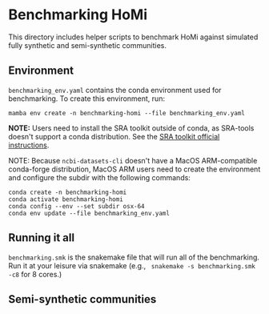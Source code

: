 # Benchmarking HoMi

This directory includes helper scripts to benchmark HoMi against simulated fully synthetic and semi-synthetic communities.

## Environment
`benchmarking_env.yaml` contains the conda environment used for benchmarking. To create this environment, run:
```
mamba env create -n benchmarking-homi --file benchmarking_env.yaml
```

**NOTE:** Users need to install the SRA toolkit outside of conda, as SRA-tools doesn't support a conda distribution. See the [SRA toolkit official instructions](https://github.com/ncbi/sra-tools/wiki/01.-Downloading-SRA-Toolkit).

NOTE: Because `ncbi-datasets-cli` doesn't have a MacOS ARM-compatible conda-forge distribution, MacOS ARM users need to create the environment and configure the subdir with the following commands:
```
conda create -n benchmarking-homi
conda activate benchmarking-homi 
conda config --env --set subdir osx-64
conda env update --file benchmarking_env.yaml
```

## Running it all

`benchmarking.smk` is the snakemake file that will run all of the benchmarking. Run it at your leisure via snakemake (e.g., ` snakemake -s benchmarking.smk -c8` for 8 cores.)

## Semi-synthetic communities


